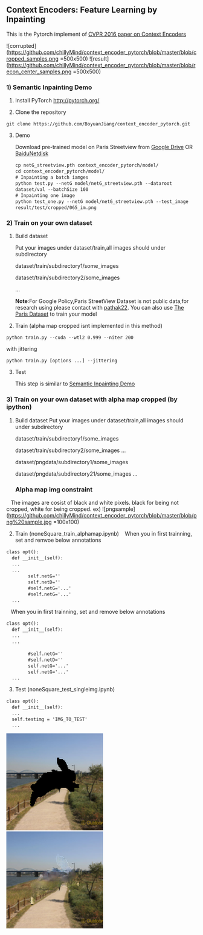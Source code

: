## Context Encoders: Feature Learning by Inpainting

This is the Pytorch implement of [CVPR 2016 paper on Context Encoders](http://cs.berkeley.edu/~pathak/context_encoder/)

![corrupted](https://github.com/chillyMind/context_encoder_pytorch/blob/master/blob/cropped_samples.png =500x500)
![result](https://github.com/chillyMind/context_encoder_pytorch/blob/master/blob/recon_center_samples.png =500x500)
### 1) Semantic Inpainting Demo

1. Install PyTorch http://pytorch.org/

2. Clone the repository
  ```Shell
  git clone https://github.com/BoyuanJiang/context_encoder_pytorch.git
  ```
3. Demo

    Download pre-trained model on Paris Streetview from
    [Google Drive](https://drive.google.com/open?id=0B6oeoQaX0xmzS0RXXzNYZkZ3ZUk) OR [BaiduNetdisk](https://pan.baidu.com/s/1hsLzJPq)
    ```Shell
    cp netG_streetview.pth context_encoder_pytorch/model/
    cd context_encoder_pytorch/model/
    # Inpainting a batch iamges
    python test.py --netG model/netG_streetview.pth --dataroot dataset/val --batchSize 100
    # Inpainting one image 
    python test_one.py --netG model/netG_streetview.pth --test_image result/test/cropped/065_im.png
    ```

### 2) Train on your own dataset
1. Build dataset

    Put your images under dataset/train,all images should under subdirectory

    dataset/train/subdirectory1/some_images
    
    dataset/train/subdirectory2/some_images

    ...
    
    **Note**:For Google Policy,Paris StreetView Dataset is not public data,for research using please contact with [pathak22](https://github.com/pathak22).
    You can also use [The Paris Dataset](http://www.robots.ox.ac.uk/~vgg/data/parisbuildings/) to train your model

2. Train (alpha map cropped isnt implemented in this method)
```Shell
python train.py --cuda --wtl2 0.999 --niter 200
```
with jittering
```Shell
python train.py [options ...] --jittering
```

3. Test

    This step is similar to [Semantic Inpainting Demo](#1-semantic-inpainting-demo)

    
### 3) Train on your own dataset with alpha map cropped (by ipython)
1. Build dataset
    Put your images under dataset/train,all images should under subdirectory

    dataset/train/subdirectory1/some_images
    
    dataset/train/subdirectory2/some_images
    ...
    
    dataset/pngdata/subdirectory1/some_images
    
    dataset/pngdata/subdirectory21/some_images
    ...
    
    ### Alpha map img constraint
    The images are cosist of black and white pixels.
    black for being not cropped, white for being cropped.
    ex)
    ![pngsample](https://github.com/chillyMind/context_encoder_pytorch/blob/master/blob/png%20sample.jpg =100x100)

2. Train (noneSquare_train_alphamap.ipynb)
    When you in first trainning, set and remvoe below annotations 
```Shell
class opt():
  def __init__(self):
  ...
  ...
        self.netG=''
        self.netD=''
        #self.netG='...'
        #self.netG='...'
  ...
```

    When you in first trainning, set and remove below annotations
```Shell
class opt():
  def __init__(self):
  ...
  ...

        #self.netG=''
        #self.netD=''
        self.netG='...'
        self.netG='...'
  ...
```

3. Test (noneSquare_test_singleimg.ipynb)
```Shell
class opt():
  def __init__(self):
  ...
  self.testimg = 'IMG_TO_TEST'
  ...
```
![inputS](https://github.com/chillyMind/context_encoder_pytorch/blob/master/blob/single_test_image(cropped)_rabbit_cropped.png)
![resultS](https://github.com/chillyMind/context_encoder_pytorch/blob/master/blob/single_test_image(mask)__rabbit_cropped.png)
